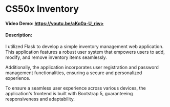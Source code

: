 # CS50x Inventory
#### Video Demo:  https://youtu.be/aKq0a-U_riw>
#### Description:

I utilized Flask to develop a simple inventory management web application. This application features a robust user system that empowers users to add, modify, and remove inventory items seamlessly.

Additionally, the application incorporates user registration and password management functionalities, ensuring a secure and personalized experience.

To ensure a seamless user experience across various devices, the application's frontend is built with Bootstrap 5, guaranteeing responsiveness and adaptability.